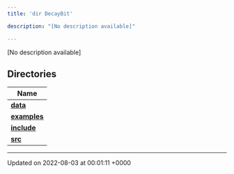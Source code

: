 ```yaml
---
title: 'dir DecayBit'

description: "[No description available]"

---
```







[No description available]

## Directories

| Name           |
| -------------- |
| **[data](/documentation/code/colliderbit_development/files/dir_8fe997977ddeb46c2d5a9c45a7a327f9/#dir-data)**  |
| **[examples](/documentation/code/colliderbit_development/files/dir_f7f1c49d68d0e9e50a92e471faebf0d2/#dir-examples)**  |
| **[include](/documentation/code/colliderbit_development/files/dir_3afb9e2f400de8c7e9b605282e1c5dea/#dir-include)**  |
| **[src](/documentation/code/colliderbit_development/files/dir_6418f39ebee91d99489cd9378d83f0ed/#dir-src)**  |






-------------------------------

Updated on 2022-08-03 at 00:01:11 +0000
